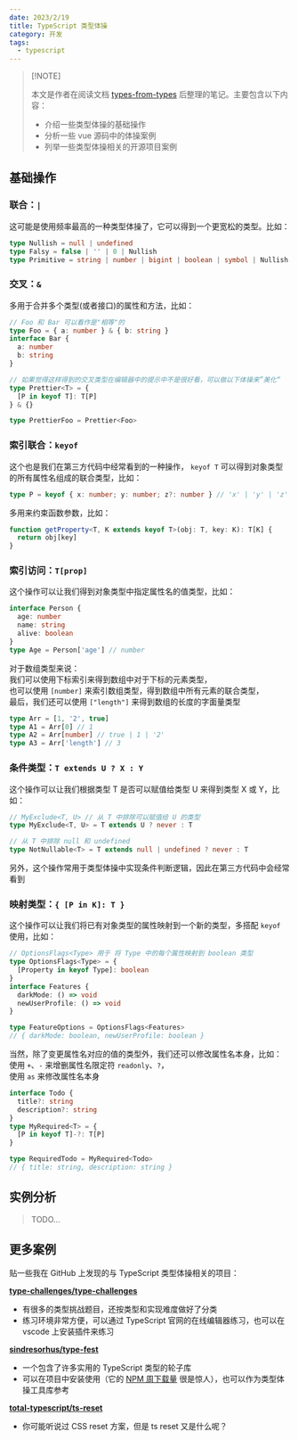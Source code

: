 ```yaml
---
date: 2023/2/19
title: TypeScript 类型体操
category: 开发
tags:
  - typescript
---
```


> [!NOTE] <div class="i-lucide:quote" />
> 本文是作者在阅读文档 [types-from-types](https://www.typescriptlang.org/docs/handbook/2/types-from-types.html) 后整理的笔记。主要包含以下内容：
>
> - 介绍一些类型体操的基础操作
> - 分析一些 vue 源码中的体操案例
> - 列举一些类型体操相关的开源项目案例

## 基础操作

### 联合：`|`

这可能是使用频率最高的一种类型体操了，它可以得到一个更宽松的类型。比如：

```ts
type Nullish = null | undefined
type Falsy = false | '' | 0 | Nullish
type Primitive = string | number | bigint | boolean | symbol | Nullish
```

### 交叉：`&`

多用于合并多个类型(或者接口)的属性和方法，比如：

```ts
// Foo 和 Bar 可以看作是"相等"的
type Foo = { a: number } & { b: string }
interface Bar {
  a: number
  b: string
}

// 如果觉得这样得到的交叉类型在编辑器中的提示中不是很好看，可以做以下体操来”美化“
type Prettier<T> = {
  [P in keyof T]: T[P]
} & {}

type PrettierFoo = Prettier<Foo>
```

### 索引联合：`keyof`

这个也是我们在第三方代码中经常看到的一种操作， `keyof T` 可以得到对象类型的所有属性名组成的联合类型，比如：

```ts
type P = keyof { x: number; y: number; z?: number } // 'x' | 'y' | 'z'
```

多用来约束函数参数，比如：

```ts
function getProperty<T, K extends keyof T>(obj: T, key: K): T[K] {
  return obj[key]
}
```

### 索引访问：`T[prop]`

这个操作可以让我们得到对象类型中指定属性名的值类型，比如：

```ts
interface Person {
  age: number
  name: string
  alive: boolean
}
type Age = Person['age'] // number
```

对于数组类型来说：  
我们可以使用下标索引来得到数组中对于下标的元素类型，  
也可以使用 `[number]` 来索引数组类型，得到数组中所有元素的联合类型，  
最后，我们还可以使用 `["length"]` 来得到数组的长度的字面量类型

```ts
type Arr = [1, '2', true]
type A1 = Arr[0] // 1
type A2 = Arr[number] // true | 1 | '2'
type A3 = Arr['length'] // 3
```

### 条件类型：`T extends U ? X : Y`

这个操作可以让我们根据类型 T 是否可以赋值给类型 U 来得到类型 X 或 Y，比如：

```ts
// MyExclude<T, U> // 从 T 中排除可以赋值给 U 的类型
type MyExclude<T, U> = T extends U ? never : T

// 从 T 中排除 null 和 undefined
type NotNullable<T> = T extends null | undefined ? never : T
```

另外，这个操作常用于类型体操中实现条件判断逻辑，因此在第三方代码中会经常看到

### 映射类型：`{ [P in K]: T }`

这个操作可以让我们将已有对象类型的属性映射到一个新的类型，多搭配 `keyof` 使用，比如：

```ts
// OptionsFlags<Type> 用于 将 Type 中的每个属性映射到 boolean 类型
type OptionsFlags<Type> = {
  [Property in keyof Type]: boolean
}
interface Features {
  darkMode: () => void
  newUserProfile: () => void
}

type FeatureOptions = OptionsFlags<Features>
// { darkMode: boolean, newUserProfile: boolean }
```

当然，除了变更属性名对应的值的类型外，我们还可以修改属性名本身，比如：  
使用 `+`、`-` 来增删属性名限定符 `readonly`、`?`，  
使用 `as` 来修改属性名本身

```ts
interface Todo {
  title?: string
  description?: string
}
type MyRequired<T> = {
  [P in keyof T]-?: T[P]
}

type RequiredTodo = MyRequired<Todo>
// { title: string, description: string }
```

## 实例分析

> TODO...

## 更多案例

贴一些我在 GitHub 上发现的与 TypeScript 类型体操相关的项目：

[**type-challenges/type-challenges**](https://github.com/type-challenges/type-challenges)

- 有很多的类型挑战题目，还按类型和实现难度做好了分类
- 练习环境非常方便，可以通过 TypeScript 官网的在线编辑器练习，也可以在 vscode 上安装插件来练习

<GitRepoCard endPoint='type-challenges/type-challenges' />

[**sindresorhus/type-fest**](https://github.com/sindresorhus/type-fest)

- 一个包含了许多实用的 TypeScript 类型的轮子库
- 可以在项目中安装使用（它的 [NPM 周下载量](https://www.npmjs.com/package/type-fest) 很是惊人），也可以作为类型体操工具库参考

<GitRepoCard endPoint='sindresorhus/type-fest' />

[**total-typescript/ts-reset**](https://github.com/total-typescript/ts-reset)

- 你可能听说过 CSS reset 方案，但是 ts reset 又是什么呢？

<GitRepoCard endPoint='total-typescript/ts-reset' />
